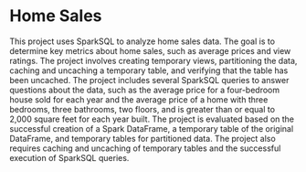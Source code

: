 # Home Sales

This project uses SparkSQL to analyze home sales data. The goal is to determine key metrics about home sales, such as average prices and view ratings. The project involves creating temporary views, partitioning the data, caching and uncaching a temporary table, and verifying that the table has been uncached. The project includes several SparkSQL queries to answer questions about the data, such as the average price for a four-bedroom house sold for each year and the average price of a home with three bedrooms, three bathrooms, two floors, and is greater than or equal to 2,000 square feet for each year built. The project is evaluated based on the successful creation of a Spark DataFrame, a temporary table of the original DataFrame, and temporary tables for partitioned data. The project also requires caching and uncaching of temporary tables and the successful execution of SparkSQL queries.
